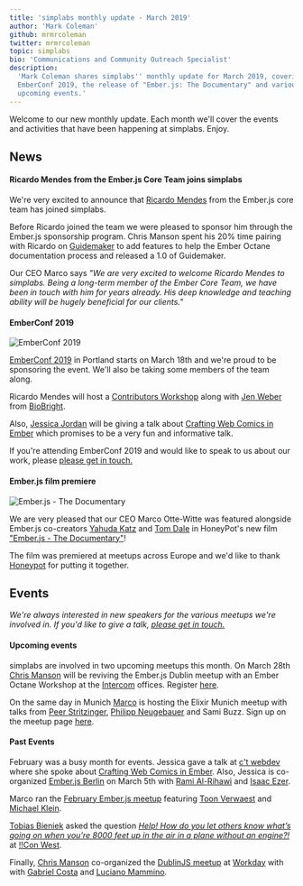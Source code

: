 ```yaml
---
title: 'simplabs monthly update - March 2019'
author: 'Mark Coleman'
github: mrmrcoleman
twitter: mrmrcoleman
topic: simplabs
bio: 'Communications and Community Outreach Specialist'
description:
  'Mark Coleman shares simplabs'' monthly update for March 2019, covering
  EmberConf 2019, the release of "Ember.js: The Documentary" and various
  upcoming events.'
---
```


Welcome to our new monthly update. Each month we'll cover the events and
activities that have been happening at simplabs. Enjoy.

<!--break-->

## News

#### Ricardo Mendes from the Ember.js Core Team joins simplabs

We're very excited to announce that [Ricardo Mendes](https://twitter.com/locks)
from the Ember.js core team has joined simplabs.

Before Ricardo joined the team we were pleased to sponsor him through the
Ember.js sponsorship program. Chris Manson spent his 20% time pairing with
Ricardo on [Guidemaker](https://github.com/empress/guidemaker) to add features
to help the Ember Octane documentation process and released a 1.0 of Guidemaker.

Our CEO Marco says _"We are very excited to welcome Ricardo Mendes to simplabs.
Being a long-term member of the Ember Core Team, we have been in touch with him
for years already. His deep knowledge and teaching ability will be hugely
beneficial for our clients."_

#### EmberConf 2019

![EmberConf 2019](/assets/images/posts/2019-03-07-march-monthly-update/emberconf-logo.png)

[EmberConf 2019](https://emberconf.com/) in Portland starts on March 18th and
we're proud to be sponsoring the event. We'll also be taking some members of the
team along.

Ricardo Mendes will host a
[Contributors Workshop](https://emberconf.com/schedule.html#contributors-workshop)
along with [Jen Weber](https://twitter.com/jwwweber) from
[BioBright](https://twitter.com/biobright_org).

Also, [Jessica Jordan](https://twitter.com/jjordan_dev) will be giving a talk
about
[Crafting Web Comics in Ember](https://emberconf.com/speakers.html#jessica-jordan)
which promises to be a very fun and informative talk.

If you're attending EmberConf 2019 and would like to speak to us about our work,
please [please get in touch.](/contact/)

#### Ember.js film premiere

![Ember.js - The Documentary](/assets/images/posts/2019-03-07-march-monthly-update/emberjs-documentary.png)

We are very pleased that our CEO Marco Otte-Witte was featured alongside
Ember.js co-creators [Yahuda Katz](https://twitter.com/wycats) and
[Tom Dale](https://twitter.com/tomdale) in HoneyPot's new film
["Ember.js - The Documentary"](https://www.youtube.com/watch?v=Cvz-9ccflKQ)!

The film was premiered at meetups across Europe and we'd like to thank
[Honeypot](https://twitter.com/honeypotio) for putting it together.

## Events

_We're always interested in new speakers for the various meetups we're involved
in. If you'd like to give a talk, [please get in touch.](/contact/)_

#### Upcoming events

simplabs are involved in two upcoming meetups this month. On March 28th
[Chris Manson](https://www.twitter.com/real_ate) will be reviving the Ember.js
Dublin meetup with an Ember Octane Workshop at the
[Intercom](https://twitter.com/intercom) offices. Register
[here](https://www.meetup.com/emberjsdublin/events/259356879/).

On the same day in Munich [Marco](https://twitter.com/marcoow) is hosting the
Elixir Munich meetup with talks from
[Peer Stritzinger](https://twitter.com/peerstr),
[Philipp Neugebauer](https://twitter.com/ppneugebauer) and Sami Buzz. Sign up on
the meetup page [here](https://www.meetup.com/Elixir-Munich/events/259526263/).

#### Past Events

February was a busy month for events. Jessica gave a talk at
[c't webdev](https://twitter.com/ct_webdev) where she spoke about
[Crafting Web Comics in Ember](https://ctwebdev.de/programm.html#slot-21). Also,
Jessica is co-organized
[Ember.js Berlin](https://www.meetup.com/Ember-js-Berlin/events/258984499/) on
March 5th with [Rami Al-Rihawi](https://twitter.com/rrihawi_) and
[Isaac Ezer](https://twitter.com/isaacezer).

Marco ran the
[February Ember.js meetup](https://www.meetup.com/Ember-js-Munich/events/258726028/)
featuring [Toon Verwaest](https://twitter.com/tverwaes) and
[Michael Klein](https://twitter.com/LevelbossMike).

[Tobias Bieniek](https://twitter.com/tobiasbieniek) asked the question
[_Help! How do you let others know what’s going on when you’re 8000 feet up in the air in a plane without an engine?!_](http://bangbangcon.com/west/speakers/#tobias-bieniek)
at [!!Con West](https://twitter.com/bangbangconwest).

Finally, [Chris Manson](https://twitter.com/real_ate) co-organized the
[DublinJS meetup](https://www.meetup.com/DublinJS/events/fbllfpyzfbhb/) at
[Workday](https://twitter.com/workday) with with
[Gabriel Costa](https://twitter.com/gcgoncalves) and
[Luciano Mammino](https://twitter.com/loige).
